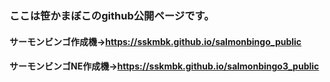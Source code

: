 ### ここは笹かまぼこのgithub公開ページです。
#### サーモンビンゴ作成機→<https://sskmbk.github.io/salmonbingo_public>
#### サーモンビンゴNE作成機→<https://sskmbk.github.io/salmonbingo3_public>
